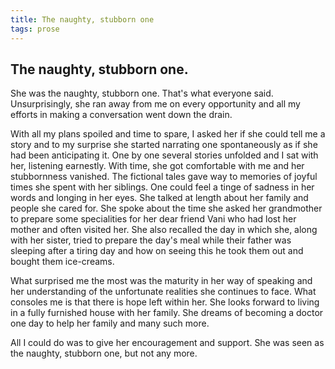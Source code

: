 ```yaml
---
title: The naughty, stubborn one
tags: prose
---
```

## The naughty, stubborn one.

She was the naughty, stubborn one. That's what everyone said. Unsurprisingly, she ran away from me on every opportunity and all my efforts in making a conversation went down the drain.

With all my plans spoiled and time to spare, I asked her if she could tell me a story and to my surprise she started narrating one spontaneously as if she had been anticipating it. One by one several stories unfolded and I sat with her, listening earnestly. With time, she got comfortable with me and her stubbornness vanished. The fictional tales gave way to memories of joyful times she spent with her siblings. One could feel a tinge of sadness in her words and longing in her eyes. She talked at length about her family and people she cared for. She spoke about the time she asked her grandmother to prepare some specialities for her dear friend Vani who had lost her mother and often visited her. She also recalled the day in which she, along with her sister, tried to prepare the day's meal while their father was sleeping after a tiring day and how on seeing this he took them out and bought them ice-creams.

What surprised me the most was the maturity in her way of speaking and  her understanding of the unfortunate realities she continues to face. What consoles me is that there is hope left within her. She looks forward to living in a fully furnished house with her family. She dreams of becoming a doctor one day to help her family and many such more.

All I could do was to give her encouragement and support. She was seen as the naughty, stubborn one, but not any more.